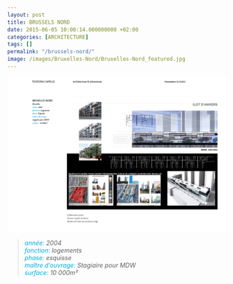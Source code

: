 ```yaml
---
layout: post
title: BRUSSELS NORD
date: 2015-06-05 10:00:14.000000000 +02:00
categories: [ARCHITECTURE]
tags: []
permalink: "/brussels-nord/"
image: /images/Bruxelles-Nord/Bruxelles-Nord_featured.jpg
---
```

![Bruxelles Nord](/images/Bruxelles-Nord/Bruxelles-Nord-2014-BOOK_MR20.png)

<blockquote><p><em><span style="color: #02aed9;">année: </span>2004<br>
<span style="color: #02aed9;">fonction:</span> logements<br>
<span style="color: #02aed9;">phase: </span> esquisse<br>
<span style="color: #02aed9;">maître d’ouvrage: </span>Stagiaire pour MDW<br>
<span style="color: #02aed9;">surface: </span>10 000m²</em></p>
</blockquote>
